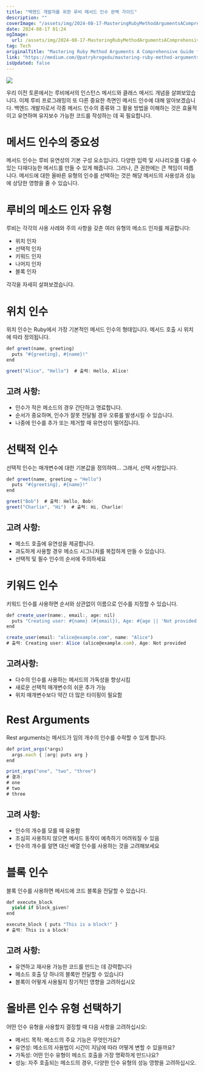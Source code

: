 ```yaml
---
title: "백엔드 개발자를 위한 루비 메서드 인수 완벽 가이드"
description: ""
coverImage: "/assets/img/2024-08-17-MasteringRubyMethodArgumentsAComprehensiveGuideforBackendDevelopers_0.png"
date: 2024-08-17 01:24
ogImage: 
  url: /assets/img/2024-08-17-MasteringRubyMethodArgumentsAComprehensiveGuideforBackendDevelopers_0.png
tag: Tech
originalTitle: "Mastering Ruby Method Arguments A Comprehensive Guide for Backend Developers"
link: "https://medium.com/@patrykrogedu/mastering-ruby-method-arguments-a-comprehensive-guide-for-backend-developers-d5be4249901c"
isUpdated: false
---
```



<img src="/assets/img/2024-08-17-MasteringRubyMethodArgumentsAComprehensiveGuideforBackendDevelopers_0.png" />

우리 이전 토론에서는 루비에서의 인스턴스 메서드와 클래스 메서드 개념을 살펴보았습니다. 이제 루비 프로그래밍의 또 다른 중요한 측면인 메서드 인수에 대해 알아보겠습니다. 백엔드 개발자로서 각종 메서드 인수의 종류와 그 활용 방법을 이해하는 것은 효율적이고 유연하며 유지보수 가능한 코드를 작성하는 데 꼭 필요합니다.

# 메서드 인수의 중요성

메서드 인수는 루비 유연성의 기본 구성 요소입니다. 다양한 입력 및 시나리오를 다룰 수 있는 다재다능한 메서드를 만들 수 있게 해줍니다. 그러나, 큰 권한에는 큰 책임이 따릅니다. 메서드에 대한 올바른 유형의 인수를 선택하는 것은 해당 메서드의 사용성과 성능에 상당한 영향을 줄 수 있습니다.

<div class="content-ad"></div>

# 루비의 메소드 인자 유형

루비는 각각의 사용 사례와 주의 사항을 갖춘 여러 유형의 메소드 인자를 제공합니다:

- 위치 인자
- 선택적 인자
- 키워드 인자
- 나머지 인자
- 블록 인자

각각을 자세히 살펴보겠습니다.

<div class="content-ad"></div>

# 위치 인수

위치 인수는 Ruby에서 가장 기본적인 메서드 인수의 형태입니다. 메서드 호출 시 위치에 따라 정의됩니다.

```js
def greet(name, greeting)
  puts "#{greeting}, #{name}!"
end

greet("Alice", "Hello")  # 출력: Hello, Alice!
```

## 고려 사항:

<div class="content-ad"></div>

- 인수가 적은 메소드의 경우 간단하고 명료합니다.
- 순서가 중요하며, 인수가 잘못 전달될 경우 오류를 발생시킬 수 있습니다.
- 나중에 인수를 추가 또는 제거할 때 유연성이 떨어집니다.

# 선택적 인수

선택적 인수는 매개변수에 대한 기본값을 정의하여… 그래서, 선택 사항입니다.

```js
def greet(name, greeting = "Hello")
  puts "#{greeting}, #{name}!"
end

greet("Bob")  # 출력: Hello, Bob!
greet("Charlie", "Hi")  # 출력: Hi, Charlie!
```

<div class="content-ad"></div>

## 고려 사항:

- 메소드 호출에 유연성을 제공합니다.
- 과도하게 사용할 경우 메소드 시그니처를 복잡하게 만들 수 있습니다.
- 선택적 및 필수 인수의 순서에 주의하세요

# 키워드 인수

키워드 인수를 사용하면 순서와 상관없이 이름으로 인수를 지정할 수 있습니다.

<div class="content-ad"></div>

```js
def create_user(name:, email:, age: nil)
  puts "Creating user: #{name} (#{email}), Age: #{age || 'Not provided'}"
end

create_user(email: "alice@example.com", name: "Alice")
# 출력: Creating user: Alice (alice@example.com), Age: Not provided
```

## 고려사항:

- 다수의 인수를 사용하는 메서드의 가독성을 향상시킴
- 새로운 선택적 매개변수의 쉬운 추가 가능
- 위치 매개변수보다 약간 더 많은 타이핑이 필요함

# Rest Arguments


<div class="content-ad"></div>

Rest arguments는 메서드가 임의 개수의 인수를 수락할 수 있게 합니다.

```js
def print_args(*args)
  args.each { |arg| puts arg }
end

print_args("one", "two", "three")
# 결과:
# one
# two
# three
```

## 고려 사항:

- 인수의 개수를 모를 때 유용함
- 조심히 사용하지 않으면 메서드 동작이 예측하기 어려워질 수 있음
- 인수의 개수를 알면 대신 배열 인수를 사용하는 것을 고려해보세요

<div class="content-ad"></div>

# 블록 인수

블록 인수를 사용하면 메서드에 코드 블록을 전달할 수 있습니다.

```js
def execute_block
  yield if block_given?
end

execute_block { puts "This is a block!" }
# 출력: This is a block!
```

## 고려 사항:

<div class="content-ad"></div>

- 유연하고 재사용 가능한 코드를 만드는 데 강력합니다
- 메소드 호출 당 하나의 블록만 전달할 수 있습니다
- 블록이 어떻게 사용될지 장기적인 영향을 고려하십시오

# 올바른 인수 유형 선택하기

어떤 인수 유형을 사용할지 결정할 때 다음 사항을 고려하십시오:
- 메서드 목적: 메소드의 주요 기능은 무엇인가요?
- 유연성: 메소드의 사용법이 시간이 지남에 따라 어떻게 변할 수 있을까요?
- 가독성: 어떤 인수 유형이 메소드 호출을 가장 명확하게 만드나요?
- 성능: 자주 호출되는 메소드의 경우, 다양한 인수 유형의 성능 영향을 고려하십시오.